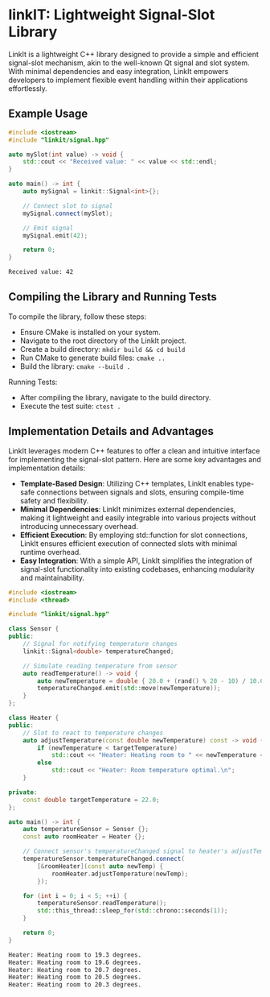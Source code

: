 # linkIT: Lightweight Signal-Slot Library
LinkIt is a lightweight C++ library designed to provide a simple and efficient signal-slot mechanism, akin to the well-known Qt signal and slot system. With minimal dependencies and easy integration, LinkIt empowers developers to implement flexible event handling within their applications effortlessly.

## Example Usage
``` cpp
#include <iostream>
#include "linkit/signal.hpp"

auto mySlot(int value) -> void {
    std::cout << "Received value: " << value << std::endl;
}

auto main() -> int {
    auto mySignal = linkit::Signal<int>{};

    // Connect slot to signal
    mySignal.connect(mySlot);

    // Emit signal
    mySignal.emit(42);

    return 0;
}
```
``` bash
Received value: 42
```

## Compiling the Library and Running Tests
To compile the library, follow these steps:
- Ensure CMake is installed on your system.
- Navigate to the root directory of the LinkIt project.
- Create a build directory: `mkdir build && cd build`
- Run CMake to generate build files: `cmake ..`
- Build the library: `cmake --build .`

Running Tests:
- After compiling the library, navigate to the build directory.
- Execute the test suite: `ctest .`
        
## Implementation Details and Advantages
LinkIt leverages modern C++ features to offer a clean and intuitive interface for implementing the signal-slot pattern. Here are some key advantages and implementation details:
- **Template-Based Design**: Utilizing C++ templates, LinkIt enables type-safe connections between signals and slots, ensuring compile-time safety and flexibility.
- **Minimal Dependencies**: LinkIt minimizes external dependencies, making it lightweight and easily integrable into various projects without introducing unnecessary overhead.
- **Efficient Execution**: By employing std::function for slot connections, LinkIt ensures efficient execution of connected slots with minimal runtime overhead.
- **Easy Integration**: With a simple API, LinkIt simplifies the integration of signal-slot functionality into existing codebases, enhancing modularity and maintainability.


``` cpp
#include <iostream>
#include <thread>

#include "linkit/signal.hpp"

class Sensor {
public:
    // Signal for notifying temperature changes
    linkit::Signal<double> temperatureChanged;

    // Simulate reading temperature from sensor
    auto readTemperature() -> void {
        auto newTemperature = double { 20.0 + (rand() % 20 - 10) / 10.0 };
        temperatureChanged.emit(std::move(newTemperature));
    }
};

class Heater {
public:
    // Slot to react to temperature changes
    auto adjustTemperature(const double newTemperature) const -> void {
        if (newTemperature < targetTemperature)
            std::cout << "Heater: Heating room to " << newTemperature << " degrees.\n";
        else
            std::cout << "Heater: Room temperature optimal.\n";
    }

private:
    const double targetTemperature = 22.0;
};

auto main() -> int {
    auto temperatureSensor = Sensor {};
    const auto roomHeater = Heater {};

    // Connect sensor's temperatureChanged signal to heater's adjustTemperature slot
    temperatureSensor.temperatureChanged.connect(
        [&roomHeater](const auto newTemp) {
            roomHeater.adjustTemperature(newTemp);
        });

    for (int i = 0; i < 5; ++i) {
        temperatureSensor.readTemperature();
        std::this_thread::sleep_for(std::chrono::seconds(1));
    }

    return 0;
}
```
``` bash
Heater: Heating room to 19.3 degrees.
Heater: Heating room to 19.6 degrees.
Heater: Heating room to 20.7 degrees.
Heater: Heating room to 20.5 degrees.
Heater: Heating room to 20.3 degrees.
```
